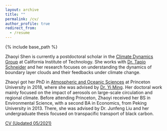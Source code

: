 ```yaml
---
layout: archive
title: ""
permalink: /cv/
author_profile: true
redirect_from:
  - /resume
---
```


{% include base_path %}

Zhaoyi Shen is currently a postdoctoral scholar in the [<u>Climate Dynamics Group</u>](https://climate-dynamics.org/) at California Institute of Technology. She works with [<u>Dr. Tapio Schneider</u>](https://climate-dynamics.org/people/tapio-schneider/) and her research focuses on understanding the dynamics of boundary layer clouds and their feedbacks under climate change.

Zhaoyi got her PhD in [<u>Atmospheric and Oceanic Sciences</u>](https://aos.princeton.edu/) at Princeton University in 2018, where she was advised by [<u>Dr. Yi Ming</u>](https://www.gfdl.noaa.gov/yi-ming-homepage/). Her doctoral work mainly focused on the impact of aerosols on large-scale circulation and regional climate. Before attending Princeton, Zhaoyi received her BS in Environmental Science, with a second BA in Economics, from Peking University in 2013. There, she was advised by Dr. Junfeng Liu and her undergraduate thesis focused on transpacific transport of black carbon.

[<u>CV (Updated 05/2021)</u>](http://szy21.github.io/files/cv_shen.pdf)

<!--Education-->
<!--======-->
<!--* Ph.D in Atmospheric and Oceanic Science, Princeton University, 2018-->
  
  
